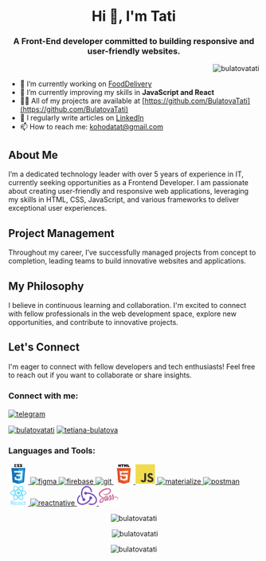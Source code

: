 <h1 align="center">Hi 👋, I'm Tati</h1>
<h3 align="center">A Front-End developer committed to building responsive and user-friendly websites.</h3>

<p align="right"> <img src="https://komarev.com/ghpvc/?username=bulatovatati&label=Profile%20views&color=0e75b6&style=flat" alt="bulatovatati" /> </p>

- 🔭 I’m currently working on [FoodDelivery](https://github.com/BulatovaTati/food-delivery)
- 🌱 I’m currently improving my skills in **JavaScript and React**
- 👨‍💻 All of my projects are available at [https://github.com/BulatovaTati](https://github.com/BulatovaTati)
- 📝 I regularly write articles on [LinkedIn](https://www.linkedin.com/in/tetiana-bulatova)
- 📫 How to reach me: [kohodatat@gmail.com](mailto:kohodatat@gmail.com)

## About Me
I’m a dedicated technology leader with over 5 years of experience in IT, currently seeking opportunities as a Frontend Developer. I am passionate about creating user-friendly and responsive web applications, leveraging my skills in HTML, CSS, JavaScript, and various frameworks to deliver exceptional user experiences.

## Project Management
Throughout my career, I’ve successfully managed projects from concept to completion, leading teams to build innovative websites and applications.

## My Philosophy
I believe in continuous learning and collaboration. I'm excited to connect with fellow professionals in the web development space, explore new opportunities, and contribute to innovative projects.

## Let's Connect
I'm eager to connect with fellow developers and tech enthusiasts! Feel free to reach out if you want to collaborate or share insights.

<h3 align="left">Connect with me:</h3>
<a href="https://t.me/TatiBulatova" target="blank"><img align="center" src="https://upload.wikimedia.org/wikipedia/commons/8/8e/Telegram_logo.svg" alt="telegram" height="30" width="40" /></a>
<p align="left">
<a href="https://codepen.io/bulatovatati" target="blank"><img align="center" src="https://raw.githubusercontent.com/rahuldkjain/github-profile-readme-generator/master/src/images/icons/Social/codepen.svg" alt="bulatovatati" height="30" width="40" /></a>
<a href="https://linkedin.com/in/tetiana-bulatova" target="blank"><img align="center" src="https://raw.githubusercontent.com/rahuldkjain/github-profile-readme-generator/master/src/images/icons/Social/linked-in-alt.svg" alt="tetiana-bulatova" height="30" width="40" /></a>
</p>

<h3 align="left">Languages and Tools:</h3>
<p align="left"> 
<a href="https://www.w3schools.com/css/" target="_blank" rel="noreferrer"> <img src="https://raw.githubusercontent.com/devicons/devicon/master/icons/css3/css3-original-wordmark.svg" alt="css3" width="40" height="40"/> </a> 
<a href="https://www.figma.com/" target="_blank" rel="noreferrer"> <img src="https://www.vectorlogo.zone/logos/figma/figma-icon.svg" alt="figma" width="40" height="40"/> </a> 
<a href="https://firebase.google.com/" target="_blank" rel="noreferrer"> <img src="https://www.vectorlogo.zone/logos/firebase/firebase-icon.svg" alt="firebase" width="40" height="40"/> </a> 
<a href="https://git-scm.com/" target="_blank" rel="noreferrer"> <img src="https://www.vectorlogo.zone/logos/git-scm/git-scm-icon.svg" alt="git" width="40" height="40"/> </a> 
<a href="https://www.w3.org/html/" target="_blank" rel="noreferrer"> <img src="https://raw.githubusercontent.com/devicons/devicon/master/icons/html5/html5-original-wordmark.svg" alt="html5" width="40" height="40"/> </a> 
<a href="https://developer.mozilla.org/en-US/docs/Web/JavaScript" target="_blank" rel="noreferrer"> <img src="https://raw.githubusercontent.com/devicons/devicon/master/icons/javascript/javascript-original.svg" alt="javascript" width="40" height="40"/> </a> 
<a href="https://materializecss.com/" target="_blank" rel="noreferrer"> <img src="https://raw.githubusercontent.com/prplx/svg-logos/5585531d45d294869c4eaab4d7cf2e9c167710a9/svg/materialize.svg" alt="materialize" width="40" height="40"/> </a> 
<a href="https://postman.com" target="_blank" rel="noreferrer"> <img src="https://www.vectorlogo.zone/logos/getpostman/getpostman-icon.svg" alt="postman" width="40" height="40"/> </a> 
<a href="https://reactjs.org/" target="_blank" rel="noreferrer"> <img src="https://raw.githubusercontent.com/devicons/devicon/master/icons/react/react-original-wordmark.svg" alt="react" width="40" height="40"/> </a> 
<a href="https://reactnative.dev/" target="_blank" rel="noreferrer"> <img src="https://reactnative.dev/img/header_logo.svg" alt="reactnative" width="40" height="40"/> </a> 
<a href="https://redux.js.org" target="_blank" rel="noreferrer"> <img src="https://raw.githubusercontent.com/devicons/devicon/master/icons/redux/redux-original.svg" alt="redux" width="40" height="40"/> </a> 
<a href="https://sass-lang.com" target="_blank" rel="noreferrer"> <img src="https://raw.githubusercontent.com/devicons/devicon/master/icons/sass/sass-original.svg" alt="sass" width="40" height="40"/> </a> 
</p>

<p align="center"><img src="https://github-readme-stats.vercel.app/api/top-langs?username=bulatovatati&show_icons=true&locale=en&layout=compact" alt="bulatovatati" /></p>

<p align="center">&nbsp;<img src="https://github-readme-stats.vercel.app/api?username=bulatovatati&show_icons=true&locale=en" alt="bulatovatati" /></p>

<p align="center"><img src="https://github-readme-streak-stats.herokuapp.com/?user=bulatovatati&" alt="bulatovatati" /></p>
